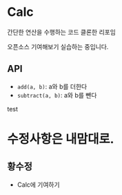 # Calc

간단한 연산을 수행하는 코드
클론한 리포임

오픈소스 기여해보기 실습하는 중입니다.

## API

- `add(a, b)`: a와 b를 더한다
- `subtract(a, b)`: a와 b를 뺀다


test


# 수정사항은 내맘대로. 

## 황수정
- Calc에 기여하기
